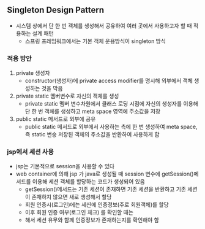 ## Singleton Design Pattern

- 시스템 상에서 단 한 번 객체를 생성해서 공유하여 여러 곳에서 사용하고자 할 때 적용하는 설계 패턴
  - 스프링 프레임워크에서는 기본 객체 운용방식이 singleton 방식

### 적용 방안

1. private 생성자
   - constructor(생성자)에 private access modifier를 명시해 외부에서 객체 생성하는 것을 막음
2. private static 멤버변수로 자신의 객체를 생성
   - private static 멤버 변수차원에서 클래스 로딩 시점에 자신의 생성자를 이용해 단 한 번 객체를 생성하고 meta space 영역에 주소값을 저장
3. public static 메서드로 외부에 공유
   - public static 메서드로 외부에서 사용하는 측에 한 번 생성하여 meta space, 즉 static 변숭 저장된 객체의 주소값을 반환하여 사용하게 함

### jsp에서 세션 사용

- jsp는 기본적으로 session을 사용할 수 있다
- web container에 의해 jsp 가 java로 생성될 때 session 변수에 getSession()메서드를 이용해 세션 객체를 할당하는 코드가 생성되어 있음
  - getSession()메서드는 기존 세션이 존재하면 기존 세션을 반환하고 기존 세션이 존재하지 않으면 새로 생성해서 할당
  - 회원 인증시(로그인)에는 세션에 인증정보(주로 회원객체)를 할당
  - 이후 회원 인증 여부(로그인 체크) 를 확인할 때는
  - 해서 세션 유무와 함께 인증정보가 존재하는지를 확인해야 함

